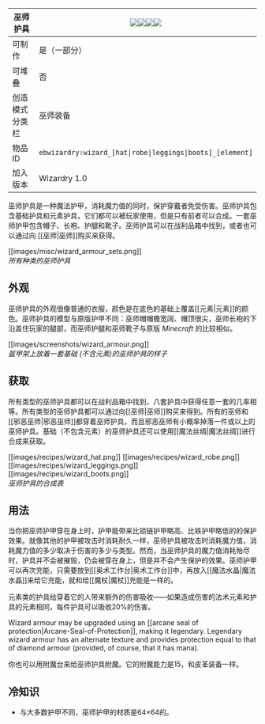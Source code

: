 | 巫师护具 |![](https://github.com/Electroblob77/Wizardry/blob/1.12.2/src/main/resources/assets/ebwizardry/textures/items/wizard_hat.png)![](https://github.com/Electroblob77/Wizardry/blob/1.12.2/src/main/resources/assets/ebwizardry/textures/items/wizard_robe.png)![](https://github.com/Electroblob77/Wizardry/blob/1.12.2/src/main/resources/assets/ebwizardry/textures/items/wizard_leggings.png)![](https://github.com/Electroblob77/Wizardry/blob/1.12.2/src/main/resources/assets/ebwizardry/textures/items/wizard_boots.png)|
|---|---|
| 可制作 | 是（一部分） |
| 可堆叠 | 否 |
| 创造模式分类栏 | 巫师装备 |
| 物品ID | `ebwizardry:wizard_[hat\|robe\|leggings\|boots]_[element]` |
| 加入版本 | Wizardry 1.0 |

巫师护具是一种魔法护甲，消耗魔力值的同时，保护穿戴者免受伤害。巫师护具包含基础护具和元素护具，它们都可以被玩家使用，但是只有前者可以合成。一套巫师护甲包含帽子、长袍、护腿和靴子。巫师护具可以在战利品箱中找到，或者也可以通过向 [[巫师|巫师]]购买来获得。  

[[images/misc/wizard_armour_sets.png]]  
_所有种类的巫师护具_

## 外观

巫师护具的外观很像普通的衣服，颜色是在底色的基础上覆盖[[元素|元素]]的颜色。巫师护具的模型与原版护甲不同：巫师帽帽檐宽阔、帽顶很尖，巫师长袍的下沿盖住玩家的腿部，而巫师护腿和巫师靴子与原版 _Minecraft_ 的比较相似。  

[[images/screenshots/wizard_armour.png]]  
_盔甲架上放着一套基础 (不含元素)的巫师护具的样子_  

## 获取

所有类型的巫师护具都可以在战利品箱中找到，八套护具中获得任意一套的几率相等。所有类型的巫师护具都可以通过向[[巫师|巫师]]购买来得到。所有的巫师和[[邪恶巫师|邪恶巫师]]都穿着巫师护具，而且邪恶巫师有小概率掉落一件或以上的巫师护具。基础（不包含元素）的巫师护具还可以使用[[魔法丝绸|魔法丝绸]]进行合成来获取。  

[[images/recipes/wizard_hat.png]] [[images/recipes/wizard_robe.png]] [[images/recipes/wizard_leggings.png]] [[images/recipes/wizard_boots.png]]  
_巫师护具的合成表_  

## 用法

当你把巫师护甲穿在身上时，护甲能带来比锁链护甲略高、比铁护甲略低的的保护效果。就像其他的护甲被攻击时消耗耐久一样，巫师护具被攻击时消耗魔力值，消耗魔力值的多少取决于伤害的多少与类型。然而，当巫师护具的魔力值消耗殆尽时，护具并不会被摧毁，仍会被穿在身上，但是并不会产生保护的效果。巫师护甲可以再次充能，只需要放到[[奥术工作台|奥术工作台]]中，再放入[[魔法水晶|魔法水晶]]来给它充能，就和给[[魔杖|魔杖]]充能是一样的。
 
元素类的护具给穿着它的人带来额外的伤害吸收——如果造成伤害的法术元素和护具的元素相同，每件护具可以吸收20%的伤害。  

Wizard armour may be upgraded using an [[arcane seal of protection|Arcane-Seal-of-Protection]], making it legendary. Legendary wizard armour has an alternate texture and provides protection equal to that of diamond armour (provided, of course, that it has mana).
  
你也可以用附魔台来给巫师护具附魔。它的附魔能力是15，和皮革装备一样。  

## 冷知识
- 与大多数护甲不同，巫师护甲的材质是64×64的。
